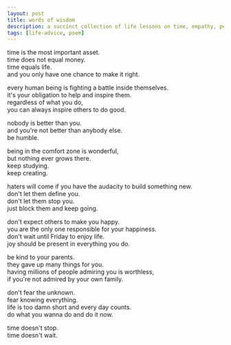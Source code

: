 ```yaml
---
layout: post
title: words of wisdom
description: a succinct collection of life lessons on time, empathy, personal growth, resilience, happiness, family, and embracing life's opportunities with urgency
tags: [life-advice, poem]
---
```


time is the most important asset.<br>
time does not equal money.<br>
time equals life.<br>
and you only have one chance to make it right.

every human being is fighting a battle inside themselves.<br>
it's your obligation to help and inspire them.<br>
regardless of what you do,<br>
you can always inspire others to do good.

nobody is better than you.<br>
and you're not better than anybody else.<br>
be humble.

being in the comfort zone is wonderful,<br>
but nothing ever grows there.<br>
keep studying.<br>
keep creating.

haters will come if you have the audacity to build something new.<br>
don't let them define you.<br>
don't let them stop you.<br>
just block them and keep going.

don't expect others to make you happy.<br>
you are the only one responsible for your happiness.<br>
don't wait until Friday to enjoy life.<br>
joy should be present in everything you do.

be kind to your parents.<br>
they gave up many things for you.<br>
having millions of people admiring you is worthless,<br>
if you're not admired by your own family.

don't fear the unknown.<br>
fear knowing everything.<br>
life is too damn short and every day counts.<br>
do what you wanna do and do it now.

time doesn't stop.<br>
time doesn't wait.